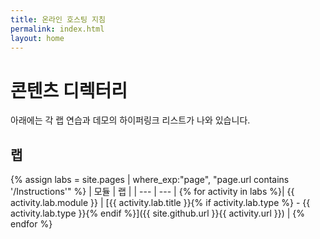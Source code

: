 ```yaml
---
title: 온라인 호스팅 지침
permalink: index.html
layout: home
---
```


# 콘텐츠 디렉터리

아래에는 각 랩 연습과 데모의 하이퍼링크 리스트가 나와 있습니다.

## 랩

{% assign labs = site.pages | where_exp:"page", "page.url contains '/Instructions'" %}
| 모듈 | 랩 |
| --- | --- | 
{% for activity in labs  %}| {{ activity.lab.module }} | [{{ activity.lab.title }}{% if activity.lab.type %} - {{ activity.lab.type }}{% endif %}]({{ site.github.url }}{{ activity.url }}) |
{% endfor %}
